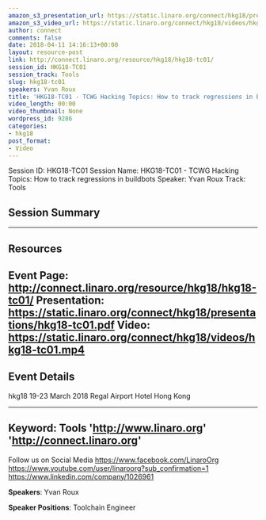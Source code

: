 ```yaml
---
amazon_s3_presentation_url: https://static.linaro.org/connect/hkg18/presentations/hkg18-tc01.pdf
amazon_s3_video_url: https://static.linaro.org/connect/hkg18/videos/hkg18-tc01.mp4
author: connect
comments: false
date: 2018-04-11 14:16:13+00:00
layout: resource-post
link: http://connect.linaro.org/resource/hkg18/hkg18-tc01/
session_id: HKG18-TC01
session_track: Tools
slug: hkg18-tc01
speakers: Yvan Roux
title: 'HKG18-TC01 - TCWG Hacking Topics: How to track regressions in buildbots'
video_length: 00:00
video_thumbnail: None
wordpress_id: 9286
categories:
- hkg18
post_format:
- Video
---
```


Session ID: HKG18-TC01
Session Name: HKG18-TC01 - TCWG Hacking Topics: How to track regressions in buildbots
Speaker: Yvan Roux
Track: Tools


## Session Summary

---------------------------------------------------
## Resources
Event Page: http://connect.linaro.org/resource/hkg18/hkg18-tc01/
Presentation: https://static.linaro.org/connect/hkg18/presentations/hkg18-tc01.pdf
Video: https://static.linaro.org/connect/hkg18/videos/hkg18-tc01.mp4
 ---------------------------------------------------
## Event Details
hkg18
19-23 March 2018 
Regal Airport Hotel Hong Kong

---------------------------------------------------
Keyword: Tools
'http://www.linaro.org'
'http://connect.linaro.org'
---------------------------------------------------
Follow us on Social Media
https://www.facebook.com/LinaroOrg
https://www.youtube.com/user/linaroorg?sub_confirmation=1
https://www.linkedin.com/company/1026961

**Speakers**: Yvan Roux

**Speaker Positions**: Toolchain Engineer


